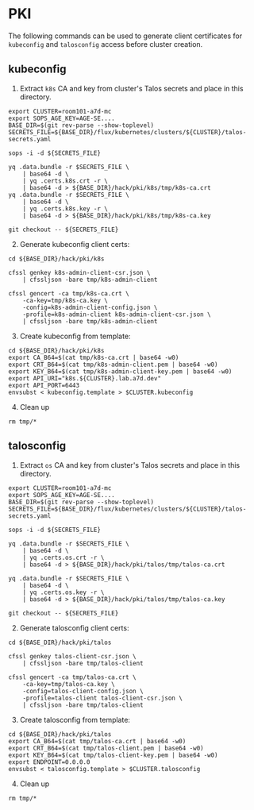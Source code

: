 # PKI

The following commands can be used to generate client certificates for `kubeconfig` and `talosconfig` access before cluster creation.

## kubeconfig

1. Extract `k8s` CA and key from cluster's Talos secrets and place in this directory.

```
export CLUSTER=room101-a7d-mc
export SOPS_AGE_KEY=AGE-SE....
BASE_DIR=$(git rev-parse --show-toplevel)
SECRETS_FILE=${BASE_DIR}/flux/kubernetes/clusters/${CLUSTER}/talos-secrets.yaml

sops -i -d ${SECRETS_FILE}

yq .data.bundle -r $SECRETS_FILE \
    | base64 -d \
    | yq .certs.k8s.crt -r \
    | base64 -d > ${BASE_DIR}/hack/pki/k8s/tmp/k8s-ca.crt
yq .data.bundle -r $SECRETS_FILE \
    | base64 -d \
    | yq .certs.k8s.key -r \
    | base64 -d > ${BASE_DIR}/hack/pki/k8s/tmp/k8s-ca.key

git checkout -- ${SECRETS_FILE}
```

2. Generate kubeconfig client certs:

```
cd ${BASE_DIR}/hack/pki/k8s

cfssl genkey k8s-admin-client-csr.json \
    | cfssljson -bare tmp/k8s-admin-client

cfssl gencert -ca tmp/k8s-ca.crt \
    -ca-key=tmp/k8s-ca.key \
    -config=k8s-admin-client-config.json \
    -profile=k8s-admin-client k8s-admin-client-csr.json \
    | cfssljson -bare tmp/k8s-admin-client
```

3. Create kubeconfig from template:

```
cd ${BASE_DIR}/hack/pki/k8s
export CA_B64=$(cat tmp/k8s-ca.crt | base64 -w0)
export CRT_B64=$(cat tmp/k8s-admin-client.pem | base64 -w0)
export KEY_B64=$(cat tmp/k8s-admin-client-key.pem | base64 -w0)
export API_URI="k8s.${CLUSTER}.lab.a7d.dev"
export API_PORT=6443
envsubst < kubeconfig.template > $CLUSTER.kubeconfig
```

4. Clean up

```
rm tmp/*
```

## talosconfig

1. Extract `os` CA and key from cluster's Talos secrets and place in this directory.

```
export CLUSTER=room101-a7d-mc
export SOPS_AGE_KEY=AGE-SE....
BASE_DIR=$(git rev-parse --show-toplevel)
SECRETS_FILE=${BASE_DIR}/flux/kubernetes/clusters/${CLUSTER}/talos-secrets.yaml

sops -i -d ${SECRETS_FILE}

yq .data.bundle -r $SECRETS_FILE \
    | base64 -d \
    | yq .certs.os.crt -r \
    | base64 -d > ${BASE_DIR}/hack/pki/talos/tmp/talos-ca.crt

yq .data.bundle -r $SECRETS_FILE \
    | base64 -d \
    | yq .certs.os.key -r \
    | base64 -d > ${BASE_DIR}/hack/pki/talos/tmp/talos-ca.key

git checkout -- ${SECRETS_FILE}
```

2. Generate talosconfig client certs:

```
cd ${BASE_DIR}/hack/pki/talos

cfssl genkey talos-client-csr.json \
    | cfssljson -bare tmp/talos-client

cfssl gencert -ca tmp/talos-ca.crt \
    -ca-key=tmp/talos-ca.key \
    -config=talos-client-config.json \
    -profile=talos-client talos-client-csr.json \
    | cfssljson -bare tmp/talos-client
```

3. Create talosconfig from template:

```
cd ${BASE_DIR}/hack/pki/talos
export CA_B64=$(cat tmp/talos-ca.crt | base64 -w0)
export CRT_B64=$(cat tmp/talos-client.pem | base64 -w0)
export KEY_B64=$(cat tmp/talos-client-key.pem | base64 -w0)
export ENDPOINT=0.0.0.0
envsubst < talosconfig.template > $CLUSTER.talosconfig
```

4. Clean up

```
rm tmp/*
```
